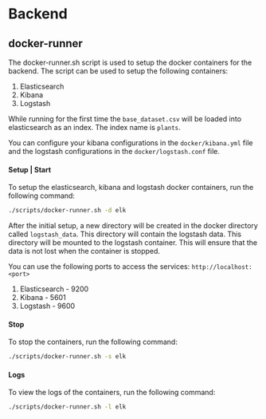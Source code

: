 # Backend

## docker-runner
The docker-runner.sh script is used to setup the docker containers for the backend. The script can be 
used to setup the following containers:
1. Elasticsearch
2. Kibana
3. Logstash

While running for the first time the `base_dataset.csv` will be loaded into elasticsearch as an index.
The index name is `plants`. 

You can configure your kibana configurations in the `docker/kibana.yml` file and 
the logstash configurations in the `docker/logstash.conf` file.


#### Setup | Start
To setup the elasticsearch, kibana and logstash docker containers, run the following command:
```bash
./scripts/docker-runner.sh -d elk
```

After the initial setup, a new directory will be created in the docker directory
called `logstash_data`. This directory will contain the logstash data. This directory will be mounted to 
the logstash container. This will ensure that the data is not lost when the container is stopped.

You can use the following ports to access the services: `http://localhost:<port>`
1. Elasticsearch - 9200
2. Kibana - 5601
3. Logstash - 9600

#### Stop
To stop the containers, run the following command:
```bash
./scripts/docker-runner.sh -s elk
```

#### Logs
To view the logs of the containers, run the following command:
```bash
./scripts/docker-runner.sh -l elk
```
